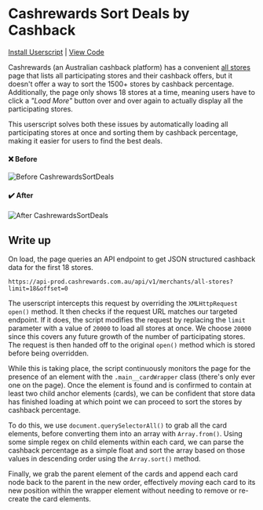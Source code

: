 # Cashrewards Sort Deals by Cashback

[Install Userscript](https://raw.githubusercontent.com/ParadoxEpoch/web-userscripts/main/CashrewardsSortDeals/CashrewardsSortDeals.user.js) | [View Code](CashrewardsSortDeals.user.js)

Cashrewards (an Australian cashback platform) has a convenient [all stores](https://www.cashrewards.com.au/all-stores) page that lists all participating stores and their cashback offers, but it doesn't offer a way to sort the 1500+ stores by cashback percentage. Additionally, the page only shows 18 stores at a time, meaning users have to click a _"Load More"_ button over and over again to actually display all the participating stores.

This userscript solves both these issues by automatically loading all participating stores at once and sorting them by cashback percentage, making it easier for users to find the best deals.

#### :x: Before
![Before CashrewardsSortDeals](https://i.imgur.com/o9TEPDM.png)

#### :heavy_check_mark: After
![After CashrewardsSortDeals](https://i.imgur.com/d1x2Lir.png)

## Write up

On load, the page queries an API endpoint to get JSON structured cashback data for the first 18 stores.

`https://api-prod.cashrewards.com.au/api/v1/merchants/all-stores?limit=18&offset=0`

The userscript intercepts this request by overriding the `XMLHttpRequest open()` method. It then checks if the request URL matches our targeted endpoint. If it does, the script modifies the request by replacing the `limit` parameter with a value of `20000` to load all stores at once. We choose `20000` since this covers any future growth of the number of participating stores. The request is then handed off to the original `open()` method which is stored before being overridden.

While this is taking place, the script continuously monitors the page for the presence of an element with the `.main__cardWrapper` class (there's only ever one on the page). Once the element is found and is confirmed to contain at least two child anchor elements (cards), we can be confident that store data has finished loading at which point we can proceed to sort the stores by cashback percentage.

To do this, we use `document.querySelectorAll()` to grab all the card elements, before converting them into an array with `Array.from()`. Using some simple regex on child elements within each card, we can parse the cashback percentage as a simple float and sort the array based on those values in descending order using the `Array.sort()` method.

Finally, we grab the parent element of the cards and append each card node back to the parent in the new order, effectively _moving_ each card to its new position within the wrapper element without needing to remove or re-create the card elements.
